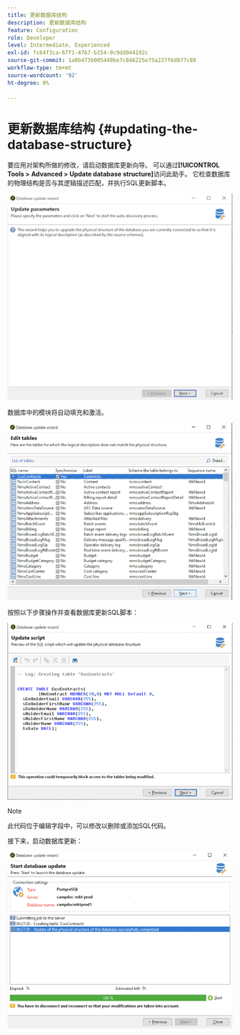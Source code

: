 ```yaml
---
title: 更新数据库结构
description: 更新数据库结构
feature: Configuration
role: Developer
level: Intermediate, Experienced
exl-id: fc64f3ca-67f1-47b7-b154-9c9dd044192c
source-git-commit: 1a0b473b005449be7c846225e75a227f6d877c88
workflow-type: tm+mt
source-wordcount: '92'
ht-degree: 0%

---
```


# 更新数据库结构 {#updating-the-database-structure}

要应用对架构所做的修改，请启动数据库更新向导。 可以通过&#x200B;**[!UICONTROL Tools > Advanced > Update database structure]**&#x200B;访问此助手。 它检查数据库的物理结构是否与其逻辑描述匹配，并执行SQL更新脚本。

![](assets/schema_update.png)

数据库中的模块将自动填充和激活。

![](assets/schema_update_select2.png)

按照以下步骤操作并查看数据库更新SQL脚本：

![](assets/schema_update2.png)

>[!NOTE]
>
>此代码位于编辑字段中，可以修改以删除或添加SQL代码。

接下来，启动数据库更新：

![](assets/schema_update3.png)
